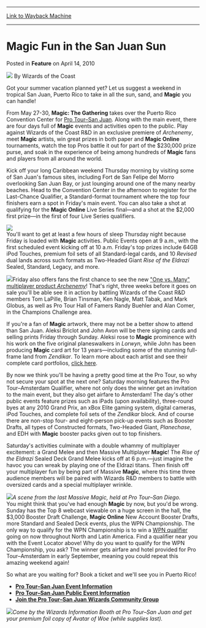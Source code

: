 
---
[Link to Wayback Machine](https://web.archive.org/web/20220526010652/https://magic.wizards.com/en/articles/archive/feature/magic-fun-san-juan-sun-2010-04-14)

[_metadata_:wayback_url]:- "https://magic.wizards.com/en/articles/archive/feature/magic-fun-san-juan-sun-2010-04-14"
[_metadata_:wayback_raw_url]:- "https://web.archive.org/web/20220526010652id_/https://magic.wizards.com/en/articles/archive/feature/magic-fun-san-juan-sun-2010-04-14"
[_metadata_:wayback_capture_timestamp]:- "2022-05-26 01:06:52+00:00"
[_metadata_:description]:- "Got your summer vacation planned yet? Let us suggest a weekend in tropical San Juan, Puerto Rico to take in all the sun, sand, and Magic you can handle! From May 27-30, Magic: The Gathering takes over the Puerto Rico Convention Center for Pro Tour–San Juan. Along with the main event, there are four days full of Magic events and activities open to the public."
[_metadata_:generator]:- "Drupal 7 (http://drupal.org)"
[_metadata_:publish_date]:- "2010-04-14"
---


Magic Fun in the San Juan Sun
=============================



 Posted in **Feature**
 on April 14, 2010 






![](https://media.magic.wizards.com/styles/auth_small/public/images/person/wizards_author.jpg)
By Wizards of the Coast











Got your summer vacation planned yet? Let us suggest a weekend in tropical San Juan, Puerto Rico to take in all the sun, sand, and **Magic** you can handle! 


From May 27-30, **Magic: The Gathering** takes over the Puerto Rico Convention Center for [Pro Tour–San Juan](/en/articles/archive/pro-tour%E2%80%93san-juan-artists-2010-03-25). Along with the main event, there are four days full of **Magic** events and activities open to the public. Play against Wizards of the Coast R&D in an exclusive premiere of *Archenemy*, meet **Magic** artists, win great prizes in both paper and **Magic Online** tournaments, watch the top Pros battle it out for part of the $230,000 prize purse, and soak in the experience of being among hundreds of **Magic** fans and players from all around the world. 


Kick off your long Caribbean weekend Thursday morning by visiting some of San Juan's famous sites, including Fort de San Felipe del Morro overlooking San Juan Bay, or just lounging around one of the many nearby beaches. Head to the Convention Center in the afternoon to register for the Last-Chance Qualifier, a Standard-format tournament where the top four finishers earn a spot in Friday's main event. You can also take a shot at qualifying for the **Magic Online** Live Series final—and a shot at the $2,000 first prize—in the first of four Live Series qualifiers. 


![](https://media.magic.wizards.com/image_legacy_migration/mtg/images/daily/events/ptsj10/puertorico_wide.jpg)  
You'll want to get at least a few hours of sleep Thursday night because Friday is loaded with **Magic** activities. Public Events open at 9 a.m., with the first scheduled event kicking off at 10 a.m. Friday's top prizes include 64GB iPod Touches, premium foil sets of all Standard-legal cards, and 10 *Revised* dual lands across such formats as Two-Headed Giant *Rise of the Eldrazi* Sealed, Standard, Legacy, and more. 


![](https://media.magic.wizards.com/image_legacy_migration/mtg/images/daily/events/ptsj10/archenemy.jpg)Friday also offers fans the first chance to see the new ["One vs. Many" multiplayer product *Archenemy*](/en/articles/archive/announcing-archenemy-2010-01-12)! That's right, three weeks before it goes on sale you'll be able see it in action by battling Wizards of the Coast R&D members Tom LaPille, Brian Tinsman, Ken Nagle, Matt Tabak, and Mark Globus, as well as Pro Tour Hall of Famers Randy Buehler and Alan Comer, in the Champions Challenge area. 


If you're a fan of **Magic** artwork, there may not be a better show to attend than San Juan. Aleksi Briclot and John Avon will be there signing cards and selling prints Friday through Sunday. Aleksi rose to **Magic** prominence with his work on the five original planeswalkers in *Lorwyn*, while John has been producing **Magic** card art for 13 years—including some of the stunning full-frame land from *Zendikar*. To learn more about each artist and see their complete card portfolios, [click here](/en/articles/archive/pro-tour%E2%80%93san-juan-artists-2010-03-25). 


By now we think you'll be having a pretty good time at the Pro Tour, so why not secure your spot at the next one? Saturday morning features the Pro Tour–Amsterdam Qualifier, where not only does the winner get an invitation to the main event, but they also get airfare to Amsterdam! The day's other public events feature prizes such as iPads (upon availability), three-round byes at any 2010 Grand Prix, an xBox Elite gaming system, digital cameras, iPod Touches, and complete foil sets of the  *Zendikar* block. And of course there are non-stop four- and eight-person pick-up events such as Booster Drafts, all types of Constructed formats, Two-Headed Giant, *Planechase*, and EDH with **Magic** booster packs given out to top finishers. 


Saturday's activities culminate with a double whammy of multiplayer excitement: a Grand Melee and then Massive Multiplayer **Magic**! The *Rise of the Eldrazi* Sealed Deck Grand Melee kicks off at 6 p.m.—just imagine the havoc you can wreak by playing one of the Eldrazi titans. Then finish off your multiplayer fun by being part of Massive **Magic**, where this time three audience members will be paired with Wizards R&D members to battle with oversized cards and a special multiplayer wrinkle. 


![](https://media.magic.wizards.com/image_legacy_migration/mtg/images/daily/events/ptsd10/MM-001.jpg)*A scene from the last Massive Magic, held at Pro Tour–San Diego.*  
You might think that you've had enough **Magic** by now, but you'd be wrong. Sunday has the Top 8 webcast viewable on a huge screen in the hall, the $3,000 Booster Draft Challenge, **Magic Online** New Account Booster Drafts, more Standard and Sealed Deck events, plus the WPN Championship. The only way to qualify for the WPN Championship is to win a [WPN qualifier](/en/articles/archive/wpn-championship%E2%80%93san-juan-qualifier-tournaments-2010-03-22) going on now throughout North and Latin America. Find a qualifier near you with the Event Locator above! Why do you want to qualify for the WPN Championship, you ask? The winner gets airfare and hotel provided for Pro Tour–Amsterdam in early September, meaning you could repeat this amazing weekend again! 


So what are you waiting for? Book a ticket and we'll see you in Puerto Rico! 


* [**Pro Tour–San Juan Event Information**](/en/articles/archive/pro-tour%E2%80%93san-juan-artists-2010-03-25)
* [**Pro Tour–San Juan Public Event Information**](/en/articles/archive/pro-tour%E2%80%93san-juan-public-event-information-2010-03-30)
* [**Join the Pro Tour–San Juan Wizards Community Group**](http://community.wizards.com/sanjuan2010)

![](https://media.magic.wizards.com/image_legacy_migration/mtg/images/daily/events/ptsj10/postcard.jpg)*Come by the Wizards Information Booth at Pro Tour–San Juan and get your premium foil copy of Avatar of Woe (while supplies last).*





